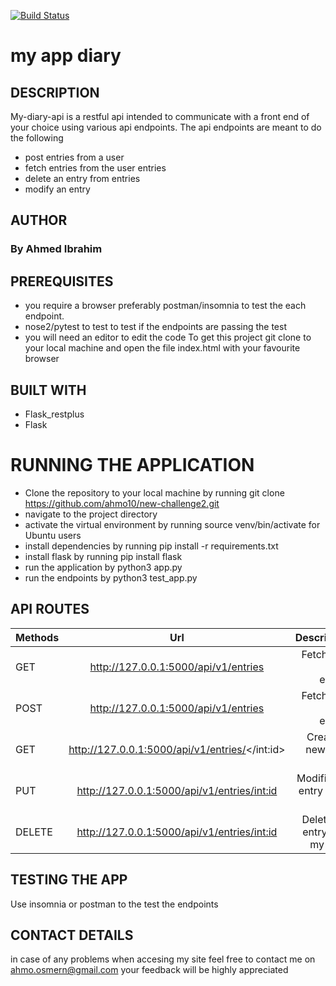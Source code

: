 [![Build Status](https://travis-ci.org/ahmo10/new-challenge2.svg?branch=dev)](https://travis-ci.org/ahmo10/new-challenge2)
# my app diary

## DESCRIPTION
My-diary-api is a restful api intended to communicate with a front end of your choice using various api endpoints. The api endpoints are meant to do the following

- post entries from a user
- fetch entries from the user entries
- delete an entry from entries
- modify an entry

## AUTHOR
### By Ahmed Ibrahim
## PREREQUISITES
- you require a browser preferably postman/insomnia to test the each endpoint.
- nose2/pytest to test to test if the endpoints are passing the test
- you will need an editor to edit the code
To get this project git clone to your local machine and open the file index.html with your favourite browser
## BUILT WITH
- Flask_restplus
- Flask

# RUNNING THE APPLICATION
- Clone the repository to your local machine by running git clone https://github.com/ahmo10/new-challenge2.git
- navigate to the project directory
- activate the virtual environment by running source venv/bin/activate for Ubuntu users
- install dependencies by running pip install -r requirements.txt
- install flask by running pip install flask
- run the application by python3 app.py
- run the endpoints by python3 test_app.py

## API ROUTES


| Methods        | Url          | Description |
| ------------- |:-------------:| -----:|
| GET     |http://127.0.0.1:5000/api/v1/entries   |  Fetches all diary entries |          
| POST    |http://127.0.0.1:5000/api/v1/entries |  Fetches all diary entries    |
| GET    |http://127.0.0.1:5000/api/v1/entries/</int:id>   |  Creates a new diary entry       |
| PUT     | http://127.0.0.1:5000/api/v1/entries/<int:id>  |   Modifies an entry in the diary       |
| DELETE  | http://127.0.0.1:5000/api/v1/entries/<int:id>  |   Deletes an entry from my Diary |


## TESTING THE APP
Use insomnia or postman to the test the endpoints 

## CONTACT DETAILS
in case of any problems when accesing my site feel free to contact me on ahmo.osmern@gmail.com your feedback will be highly appreciated

